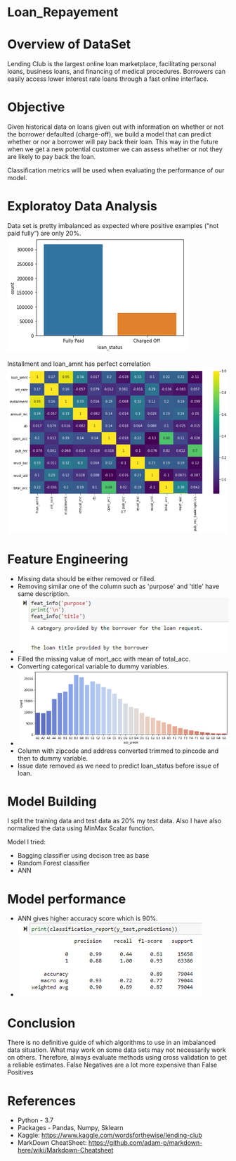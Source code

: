 # Loan_Repayement

# Overview of DataSet
Lending Club is the largest online loan marketplace, facilitating personal loans, business loans, and financing of medical procedures. Borrowers can easily access lower interest rate loans through a fast online interface.

# Objective
Given historical data on loans given out with information on whether or not the borrower defaulted (charge-off), we build a model that can predict whether or nor a borrower will pay back their loan. This way in the future when we get a new potential customer we can assess whether or not they are likely to pay back the loan.

Classification metrics will be used when evaluating the performance of our model.

# Exploratoy Data Analysis
Data set is pretty imbalanced as expected where positive examples (“not paid fully”) are only 20%.
![alt text](https://github.com/ayushjain9/Loan_Repayement/blob/master/Loan_status.png)

Installment and loan_amnt has perfect correlation
![alt text](https://github.com/ayushjain9/Loan_Repayement/blob/master/Correlation.png)

# Feature Engineering
* Missing data should be either removed or filled.
* Removing similar one of the column such as 'purpose' and 'title' have same description.
* ![alt text](https://github.com/ayushjain9/Loan_Repayement/blob/master/Column.PNG)
* Filled the missing value of mort_acc with mean of total_acc.
* Converting categorical variable to dummy variables.
* ![alt text](https://github.com/ayushjain9/Loan_Repayement/blob/master/Subgrade.png)
* Column with zipcode and address converted trimmed to pincode and then to dummy variable.
* Issue date removed as we need to predict loan_status before issue of loan.

# Model Building
I split the training data and test data as 20% my test data. Also I have also normalized the data using MinMax Scalar function.

Model I tried:
* Bagging classifier using decison tree as base
* Random Forest classifier
* ANN

# Model performance
* ANN gives higher accuracy score  which is 90%.
* ![alt text](https://github.com/ayushjain9/Loan_Repayement/blob/master/Report.PNG)

# Conclusion
There is no definitive guide of which algorithms to use in an imbalanced data situation. What may work on some data sets may not necessarily work on others. Therefore, always evaluate methods using cross validation to get a reliable estimates.
False Negatives are a lot more expensive than False Positives

# References
* Python - 3.7
* Packages - Pandas, Numpy, Sklearn
* Kaggle: https://www.kaggle.com/wordsforthewise/lending-club
* MarkDown CheatSheet: https://github.com/adam-p/markdown-here/wiki/Markdown-Cheatsheet
